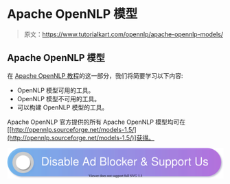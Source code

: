 # Apache OpenNLP 模型

> 原文：<https://www.tutorialkart.com/opennlp/apache-opennlp-models/>

## Apache OpenNLP 模型

在 [Apache OpenNLP 教程](https://www.tutorialkart.com/opennlp/apache-opennlp-tutorial/)的这一部分，我们将简要学习以下内容:

*   OpenNLP 模型可用的工具。
*   OpenNLP 模型不可用的工具。
*   可以构建 OpenNLP 模型的工具。

Apache OpenNLP 官方提供的所有 Apache OpenNLP 模型均可在[[http://opennlp.sourceforge.net/models-1.5/](http://opennlp.sourceforge.net/models-1.5/)]获得。

[![](img/925da31b32d6bc3827932f6c8afb11bb.png)](https://www.tutorialkart.com/)